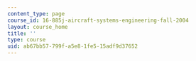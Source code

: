 ```yaml
---
content_type: page
course_id: 16-885j-aircraft-systems-engineering-fall-2004
layout: course_home
title: ''
type: course
uid: ab67bb57-799f-a5e8-1fe5-15adf9d37652
---
```

